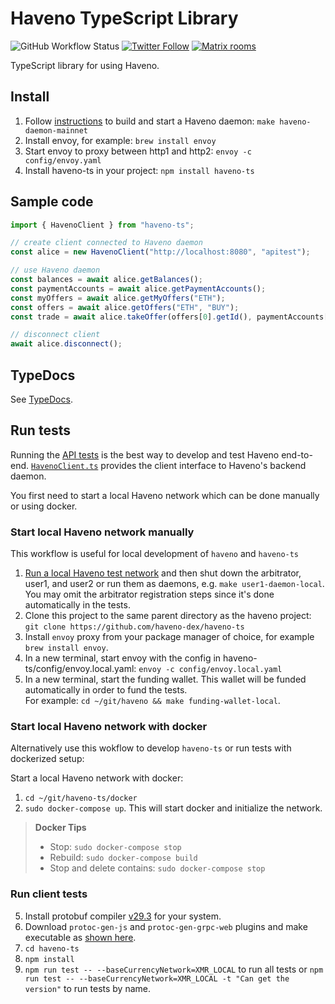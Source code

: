 # Haveno TypeScript Library

![GitHub Workflow Status](https://img.shields.io/github/actions/workflow/status/haveno-dex/haveno-ts/build.yml?branch=master)
[![Twitter Follow](https://img.shields.io/twitter/follow/HavenoDEX?style=social)](https://twitter.com/havenodex)
[![Matrix rooms](https://img.shields.io/badge/Matrix%20room-%23haveno-blue)](https://matrix.to/#/#haveno:monero.social)

TypeScript library for using Haveno.

## Install

1. Follow [instructions](https://github.com/haveno-dex/haveno/blob/master/docs/installing.md) to build and start a Haveno daemon: `make haveno-daemon-mainnet`
2. Install envoy, for example: `brew install envoy`
3. Start envoy to proxy between http1 and http2: `envoy -c config/envoy.yaml`
4. Install haveno-ts in your project: `npm install haveno-ts`

## Sample code

```js
import { HavenoClient } from "haveno-ts";

// create client connected to Haveno daemon
const alice = new HavenoClient("http://localhost:8080", "apitest");

// use Haveno daemon
const balances = await alice.getBalances();
const paymentAccounts = await alice.getPaymentAccounts();
const myOffers = await alice.getMyOffers("ETH");
const offers = await alice.getOffers("ETH", "BUY");
const trade = await alice.takeOffer(offers[0].getId(), paymentAccounts[0].getId());

// disconnect client
await alice.disconnect();
```

## TypeDocs

See [TypeDocs](https://haveno-dex.github.io/haveno-ts/classes/HavenoClient.HavenoClient.html).

## Run tests

Running the [API tests](./src/HavenoClient.test.ts) is the best way to develop and test Haveno end-to-end. [`HavenoClient.ts`](./src/HavenoClient.ts) provides the client interface to Haveno's backend daemon.

You first need to start a local Haveno network which can be done manually or using docker.

### Start local Haveno network manually

This workflow is useful for local development of `haveno` and `haveno-ts`

1. [Run a local Haveno test network](https://github.com/haveno-dex/haveno/blob/master/docs/installing.md) and then shut down the arbitrator, user1, and user2 or run them as daemons, e.g. `make user1-daemon-local`. You may omit the arbitrator registration steps since it's done automatically in the tests.
2. Clone this project to the same parent directory as the haveno project: `git clone https://github.com/haveno-dex/haveno-ts`
3. Install `envoy` proxy from your package manager of choice, for example `brew install envoy`.
4. In a new terminal, start envoy with the config in haveno-ts/config/envoy.local.yaml: `envoy -c config/envoy.local.yaml`
5. In a new terminal, start the funding wallet. This wallet will be funded automatically in order to fund the tests.<br>For example: `cd ~/git/haveno && make funding-wallet-local`.

### Start local Haveno network with docker

Alternatively use this wokflow to develop `haveno-ts` or run tests with dockerized setup:

Start a local Haveno network with docker:

1. `cd ~/git/haveno-ts/docker`
2. `sudo docker-compose up`. This will start docker and initialize the network.

> **Docker Tips**
> * Stop: `sudo docker-compose stop`
> * Rebuild: `sudo docker-compose build`
> * Stop and delete contains: `sudo docker-compose stop`

### Run client tests

5. Install protobuf compiler [v29.3](https://github.com/protocolbuffers/protobuf/releases/tag/v29.3) for your system.
6. Download `protoc-gen-js` and `protoc-gen-grpc-web` plugins and make executable as [shown here](https://github.com/grpc/grpc-web#code-generator-plugins).
7. `cd haveno-ts`
8. `npm install`
9. `npm run test -- --baseCurrencyNetwork=XMR_LOCAL` to run all tests or `npm run test -- --baseCurrencyNetwork=XMR_LOCAL -t "Can get the version"` to run tests by name.
